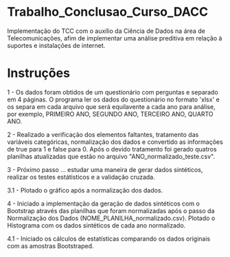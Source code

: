 # Trabalho_Conclusao_Curso_DACC
 Implementação do TCC com o auxílio da Ciência de Dados na área de Telecomunicações, afim de implementar uma análise preditiva em relação à suportes e instalações de internet.

 # Instruções 
  1 - Os dados foram obtidos de um questionário com perguntas e separado em 4 páginas. O programa ler os dados do questionário no formato 'xlsx' e os separa em cada arquivo que será equilavente a cada ano para análise, por exemplo, PRIMEIRO ANO, SEGUNDO ANO, TERCEIRO ANO, QUARTO ANO. 
  
  2 - Realizado a verificação dos elementos faltantes, tratamento das variáveis categóricas, normalização dos dados e convertido as informações de true para 1 e false para 0. Após o devido tratamento foi gerado quatros planilhas atualizadas que estão no arquivo "ANO_normalizado_teste.csv". 
  
  3 - Próximo passo ... estudar uma maneira de gerar dados sintéticos, realizar os testes estátisticos e a validação cruzada. 

  3.1 - Plotado o gráfico após a normalização dos dados. 
  
  4 - Iniciado a implementação da geração de dados sintéticos com o Bootstrap através das planilhas que foram normalizadas após o passo da Normalização dos Dados (NOME_PLANILHA_normalizado.csv). Plotado o Histograma com os dados sintéticos de cada ano normalizado.

  4.1 - Iniciado os cálculos de estatísticas comparando os dados originais com as amostras Bootstraped. 
 
